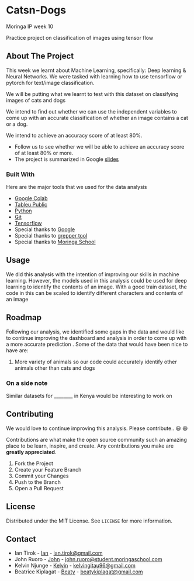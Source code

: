 # Catsn-Dogs
Moringa IP week 10

Practice project on classification of images using tensor flow

<!-- ABOUT THE PROJECT -->
## About The Project

This week we learnt about Machine Learning, specifically: Deep learning & Neural Networks. 
We were tasked with learning how to use tensorflow or pytorch for text/image classification.

We will be putting what we learnt to test with this dataset on classifying images of cats and dogs

We intend to find out whether we can use the independent variables to come up with an accurate classification of whether an image contains a cat or a dog.

We intend to achieve an accuracy score of at least 80%. 

* Follow us to see whether we will be able to achieve an accuracy score of at least 80% or more.
* The project is summarized in Google [slides](https://docs.google.com/presentation/d/1KWH_HNYosCIAMJEYkr_MhnimvrFMXn1KiNKRxv35teU/edit?usp=sharing)


### Built With

Here are the major tools that we used for the data analysis

* [Google Colab](https://colab.research.google.com/) 
* [Tableu Public](https://public.tableau.com/en-us/s/)
* [Python](https://www.python.org/)
* [Git](https://github.com/)
* [Tensorflow](https://www.tensorflow.org)
* Special thanks to [Google](https://google.com)
* Special thanks to [grepper tool](https://www.codegrepper.com/)
* Special thanks to [Moringa School](https://moringaschool.com/)



<!-- USAGE EXAMPLES -->
## Usage

We did this analysis with the intention of improving our skills in machine learning. However, the models used in this analysis could be used for deep learning to identify the contents of an image. With a good train dataset, the code in this can be scaled to identify different characters and contents of an image

<!-- ROADMAP -->
## Roadmap

Following our analysis, we identified some gaps in the data and would like to continue improving the dashboard and analysis in order to come up with a more accurate prediction
.
Some of the data that would have been nice to have are:

1. More variety of animals so our code could accurately identify other animals other than cats and dogs

### On a side note

Similar datasets for ________ in Kenya would be interesting to work on

<!-- CONTRIBUTING -->
## Contributing

We would love to continue improving this analysis. Please contribute.. :smiley: :smiley:

Contributions are what make the open source community such an amazing place to be learn, inspire, and create. Any contributions you make are **greatly appreciated**.

1. Fork the Project
2. Create your Feature Branch 
3. Commit your Changes 
4. Push to the Branch 
5. Open a Pull Request



<!-- LICENSE -->
## License

Distributed under the MIT License. See `LICENSE` for more information.



<!-- CONTACT -->
## Contact

* Ian Tirok - [Ian](https://twitter.com/Kittony_) - ian.tirok@gmail.com
* John Ruoro - [John](https://github.com/ruoroj) - john.ruoro@student.moringaschool.com
* Kelvin Njunge - [Kelvin](https://github.com/kelvinnjunge) - kelvingitau96@gmail.com
* Beatrice Kiplagat - [Beaty](https://github.com/beatricekiplagat) - beatykiplagat@gmail.com




